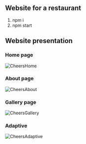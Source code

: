 ## Website for a restaurant

1. npm i
2. npm start


## Website presentation 

### Home page
![CheersHome](https://user-images.githubusercontent.com/72819725/162207649-b858fdb1-9b91-4a99-98e0-0579f91035ea.gif)


### About page
![CheersAbout](https://user-images.githubusercontent.com/72819725/162210165-9b6799a9-77ec-4f03-a43a-b6807160b5e8.gif)


### Gallery page
![CheersGallery](https://user-images.githubusercontent.com/72819725/162207975-8e41d374-9474-4d2a-91e7-1d7437d6cb15.gif)


### Adaptive
![CheersAdaptive](https://user-images.githubusercontent.com/72819725/162209506-eda428b9-7954-46e3-aef6-ecd8ae1cefb1.gif)
